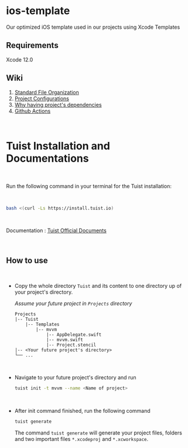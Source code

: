 # ios-template

Our optimized iOS template used in our projects using Xcode Templates

## Requirements

Xcode 12.0

## Wiki

1. [Standard File Organization](https://github.com/nimblehq/ios-templates/wiki/Standard-file-organization)
2. [Project Configurations](https://github.com/nimblehq/ios-templates/wiki/Project-configurations)
3. [Why having project's dependencies](https://github.com/nimblehq/ios-templates/wiki/Why-having-project%27s-dependencies)
4. [Github Actions](https://github.com/nimblehq/ios-templates/wiki/Github-Actions-Templates)

</br>

# Tuist Installation and Documentations

</br>

Run the following command in your terminal for the Tuist installation:

</br>

```bash
bash <(curl -Ls https://install.tuist.io)
```
</br>

Documentation : [Tuist Official Documents](https://docs.tuist.io/tutorial/get-started)

</br>


## How to use

</br>

- Copy the whole directory `Tuist` and its content to one directory up of your project's directory.

    *Assume your future project in `Projects` directory*

    ```
    Projects
    |-- Tuist
        |-- Templates
            |-- mvvm
                |-- AppDelegate.swift
                |-- mvvm.swift
                |-- Project.stencil
    |-- <Your future project's directory>
    └── ...
    ```
</br>

- Navigate to your future project's directory and run

    ```bash
    tuist init -t mvvm --name <Name of project>    
    ```

</br>

- After init command finished, run the following command

    ```bash
    tuist generate
    ```
    The command `tuist generate` will generate your project files, folders and two important files `*.xcodeproj` and `*.xcworkspace`.
    
